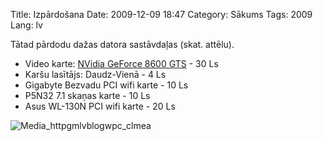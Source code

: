 Title: Izpārdošana
Date: 2009-12-09 18:47
Category: Sākums
Tags: 2009
Lang: lv

Tātad pārdodu dažas datora sastāvdaļas (skat. attēlu).

- Video karte: [NVidia GeForce 8600 GTS][1]  - 30 Ls
- Karšu lasītājs: Daudz-Vienā - 4 Ls
- Gigabyte Bezvadu PCI wifi karte - 10 Ls
- P5N32 7.1 skaņas karte - 10 Ls
- Asus WL-130N PCI wifi karte - 20 Ls

![Media_httpgmlvblogwpc_clmea][2]

[1]: http://www.nvidia.com/object/geforce_8600.html
[2]: http://getfile6.posterous.com/getfile/files.posterous.com/import-wcen/tEHyFgllEscvIaotFbnjJtzutHdezAnwlDwlpEyhAzcjfyrEktiststwwCek/media_httpgmlvblogwpc_ClmeA.jpg.scaled696.jpg

